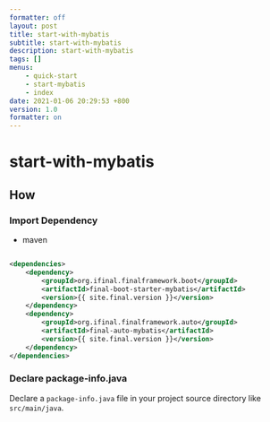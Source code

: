 ```yaml
---
formatter: off
layout: post
title: start-with-mybatis 
subtitle: start-with-mybatis 
description: start-with-mybatis 
tags: [] 
menus: 
    - quick-start
    - start-mybatis
    - index
date: 2021-01-06 20:29:53 +800 
version: 1.0
formatter: on
---
```


# start-with-mybatis

## How

### Import Dependency

* maven

```xml

<dependencies>
    <dependency>
        <groupId>org.ifinal.finalframework.boot</groupId>
        <artifactId>final-boot-starter-mybatis</artifactId>
        <version>{{ site.final.version }}</version>
    </dependency>
    <dependency>
        <groupId>org.ifinal.finalframework.auto</groupId>
        <artifactId>final-auto-mybatis</artifactId>
        <version>{{ site.final.version }}</version>
    </dependency>
</dependencies>
```

### Declare package-info.java

Declare a `package-info.java` file in your project source directory like `src/main/java`.

